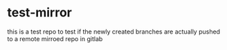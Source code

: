 # test-mirror
this is a test repo to test if the newly created branches are actually pushed to a remote mirroed repo in gitlab